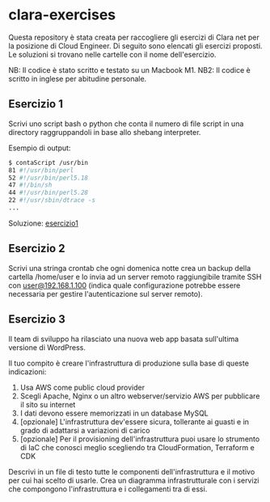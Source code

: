 # clara-exercises
Questa repository è stata creata per raccogliere gli esercizi di Clara net per la posizione di Cloud Engineer. Di seguito sono elencati gli esercizi proposti. Le soluzioni si trovano nelle cartelle con il nome dell'esercizio.

NB: Il codice è stato scritto e testato su un Macbook M1.
NB2: Il codice è scritto in inglese per abitudine personale.

## Esercizio 1
Scrivi uno script bash o python che conta il numero di file script in una directory raggruppandoli in base allo shebang interpreter. 


Esempio di output: 
``` bash
$ contaScript /usr/bin
81 #!/usr/bin/perl
52 #!/usr/bin/perl5.18
47 #!/bin/sh
44 #!/usr/bin/perl5.28
22 #!/usr/sbin/dtrace -s
...

```

Soluzione: [esercizio1](esercizio1)

## Esercizio 2
Scrivi una stringa crontab che ogni domenica notte crea un backup della cartella /home/user e lo invia ad un server remoto raggiungibile tramite SSH con user@192.168.1.100 
(indica quale configurazione potrebbe essere necessaria per gestire l'autenticazione sul server remoto).

## Esercizio 3
Il team di sviluppo ha rilasciato una nuova web app basata sull'ultima versione di WordPress.

Il tuo compito è creare l'infrastruttura di produzione sulla base di queste indicazioni:

1. Usa AWS come public cloud provider
2. Scegli Apache, Nginx o un altro webserver/servizio AWS per pubblicare il sito su internet
3. I dati devono essere memorizzati in un database MySQL
4. [opzionale] L'infrastruttura dev'essere sicura, tollerante ai guasti e in grado di adattarsi a variazioni di carico
5. [opzionale] Per il provisioning dell'infrastruttura puoi usare lo strumento di IaC che conosci meglio scegliendo tra CloudFormation, Terraform e CDK

Descrivi in un file di testo tutte le componenti dell'infrastruttura e il motivo per cui hai scelto di usarle. Crea un diagramma infrastrutturale con i servizi che compongono l'infrastruttura e i collegamenti tra di essi.
